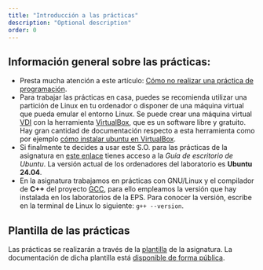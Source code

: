 ```yaml
---
title: "Introducción a las prácticas"
description: "Optional description"
order: 0
---
```


## Información general sobre las prácticas:

-   Presta mucha atención a este artículo: [Cómo no realizar una práctica de programación](https://rua.ua.es/dspace/bitstream/10045/128046/1/JENUI_2002_044.pdf).
-   Para trabajar las prácticas en casa, puedes se recomienda utilizar una partición de Linux en tu ordenador o disponer de una máquina virtual que pueda emular el entorno Linux. Se puede crear una máquina virtual [VDI](https://en.wikipedia.org/wiki/VirtualBox#VirtualBox_Disk_Image) con la herramienta [VirtualBox](https://www.virtualbox.org/wiki/Downloads), que es un software libre y gratuito. Hay gran cantidad de documentación respecto a esta herramienta como por ejemplo [cómo instalar ubuntu en VirtualBox](https://osl.ugr.es/2020/09/29/como-instalar-ubuntu-en-virtual-box/). 
-   Si finalmente te decides a usar este S.O. para las prácticas de la
    asignatura en [este enlace](https://help.ubuntu.com/24.04/ubuntu-help/index.html) tienes acceso a la _Guía de escritorio de
    Ubuntu_. La versión actual de los ordenadores del laboratorio es **Ubuntu 24.04**.
-   En la asignatura trabajamos en prácticas con GNU/Linux y el
    compilador de **C++** del proyecto [GCC](https://gcc.gnu.org), para ello empleamos la versión
    que hay instalada en los laboratorios de la EPS. Para conocer la versión, escribe en la terminal de Linux lo siguiente: `g++ --version`.

## Plantilla de las prácticas

Las prácticas se realizarán a través de la [plantilla](https://github.com/antoniorv6/DCAGII-Game-Template) de la asignatura. La documentación de dicha plantilla está [disponible de forma pública](https://deepwiki.com/antoniorv6/DCAGII-Game-Template).

